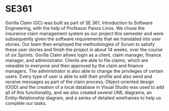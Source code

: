 # SE361

Gorilla Claim (GC) was built as part of SE 361, Introduction to Software Engineering, with the help of Professor Panos Linos. We chose the insurance claim management system as our project this semester and were subsequently given the software requirements that we translated into user stories. Our team then employed the methodologies of Scrum to satisfy these user stories and finish the project in about 14 weeks, over the course of six Sprints. Gorilla Claim allows login as a client, claim manager, finance manager, and administrator. Clients are able to file claims, which are viewable to everyone and then approved by the claim and finance managers. The administrator is also able to change the privileges of certain users. Every type of user is able to edit their profile and also send and receive messages as part of the claim process. Object-oriented design (OOD) and the creation of a local database in Visual Studio was used to add all of this functionality, and we also created several UML diagrams, an Entity-Relationship diagram, and a series of detailed wireframes to help us complete our tasks.
